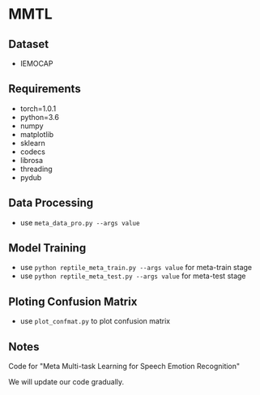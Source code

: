 # MMTL

## Dataset

- IEMOCAP

## Requirements

- torch=1.0.1
- python=3.6
- numpy
- matplotlib
- sklearn
- codecs
- librosa
- threading
- pydub

## Data Processing

- use `meta_data_pro.py --args value`

## Model Training

- use `python reptile_meta_train.py --args value` for meta-train stage
- use `python reptile_meta_test.py --args value` for meta-test stage

## Ploting Confusion Matrix

- use `plot_confmat.py` to plot confusion matrix

## Notes

Code for "Meta Multi-task Learning for Speech Emotion Recognition"

We will update our code gradually.